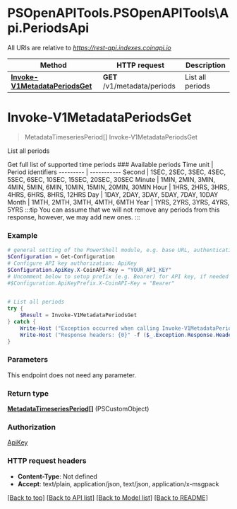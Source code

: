 # PSOpenAPITools.PSOpenAPITools\Api.PeriodsApi

All URIs are relative to *https://rest-api.indexes.coinapi.io*

Method | HTTP request | Description
------------- | ------------- | -------------
[**Invoke-V1MetadataPeriodsGet**](PeriodsApi.md#Invoke-V1MetadataPeriodsGet) | **GET** /v1/metadata/periods | List all periods


<a id="Invoke-V1MetadataPeriodsGet"></a>
# **Invoke-V1MetadataPeriodsGet**
> MetadataTimeseriesPeriod[] Invoke-V1MetadataPeriodsGet<br>

List all periods

Get full list of supported time periods                ### Available periods                Time unit | Period identifiers  --------- | -----------  Second | 1SEC, 2SEC, 3SEC, 4SEC, 5SEC, 6SEC, 10SEC, 15SEC, 20SEC, 30SEC  Minute | 1MIN, 2MIN, 3MIN, 4MIN, 5MIN, 6MIN, 10MIN, 15MIN, 20MIN, 30MIN  Hour | 1HRS, 2HRS, 3HRS, 4HRS, 6HRS, 8HRS, 12HRS  Day | 1DAY, 2DAY, 3DAY, 5DAY, 7DAY, 10DAY  Month | 1MTH, 2MTH, 3MTH, 4MTH, 6MTH  Year | 1YRS, 2YRS, 3YRS, 4YRS, 5YRS                :::tip  You can assume that we will not remove any periods from this response, however, we may add new ones.  :::

### Example
```powershell
# general setting of the PowerShell module, e.g. base URL, authentication, etc
$Configuration = Get-Configuration
# Configure API key authorization: ApiKey
$Configuration.ApiKey.X-CoinAPI-Key = "YOUR_API_KEY"
# Uncomment below to setup prefix (e.g. Bearer) for API key, if needed
#$Configuration.ApiKeyPrefix.X-CoinAPI-Key = "Bearer"


# List all periods
try {
    $Result = Invoke-V1MetadataPeriodsGet
} catch {
    Write-Host ("Exception occurred when calling Invoke-V1MetadataPeriodsGet: {0}" -f ($_.ErrorDetails | ConvertFrom-Json))
    Write-Host ("Response headers: {0}" -f ($_.Exception.Response.Headers | ConvertTo-Json))
}
```

### Parameters
This endpoint does not need any parameter.

### Return type

[**MetadataTimeseriesPeriod[]**](MetadataTimeseriesPeriod.md) (PSCustomObject)

### Authorization

[ApiKey](../README.md#ApiKey)

### HTTP request headers

 - **Content-Type**: Not defined
 - **Accept**: text/plain, application/json, text/json, application/x-msgpack

[[Back to top]](#) [[Back to API list]](../README.md#documentation-for-api-endpoints) [[Back to Model list]](../README.md#documentation-for-models) [[Back to README]](../README.md)

